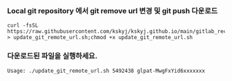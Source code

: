 ### Local git repository 에서 git remove url 변경 및 git push 다운로드
```
curl -fsSL https://raw.githubusercontent.com/kskyj/kskyj.github.io/main/gitlab_recovery/update_git_remote_url.sh > update_git_remote_url.sh;chmod +x update_git_remote_url.sh
```
### 다운로드된 파일을 실행하세요.
```
Usage: ./update_git_remote_url.sh 5492438 glpat-MwgFxYid6xxxxxxx
```
